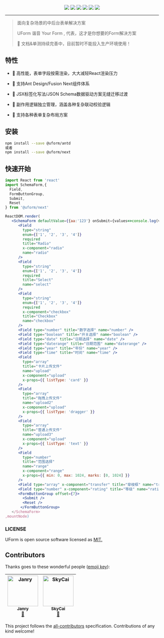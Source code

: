 <p align="center">
<img src="https://img.alicdn.com/tfs/TB1Tw1_ImzqK1RjSZFLXXcn2XXa-1400-797.png">
<a href="https://www.npmjs.com/package/@uform/react"><img src="https://img.shields.io/npm/v/@uform/react.svg"></a>
<a href="https://www.npmjs.com/package/@uform/antd"><img src="https://img.shields.io/npm/v/@uform/antd.svg"></a>
<a href="https://www.npmjs.com/package/@uform/next"><img src="https://img.shields.io/npm/v/@uform/next.svg"></a>
<a href="https://travis-ci.com/alibaba/uform"><img src="https://travis-ci.com/alibaba/uform.svg?branch=master"></a>
<a href="https://standardjs.com"><img src="https://img.shields.io/badge/code_style-standard-brightgreen.svg"></a>
</p>

***

> 面向复杂场景的中后台表单解决方案
>
> UForm 谐音 Your Form , 代表，这才是你想要的Form解决方案
> 
> 🚧 文档&单测持续完善中，目前暂时不能投入生产环境使用！

## 特性

- 🚀 高性能，表单字段按需渲染，大大减轻React渲染压力
- 🧩 支持Ant Design/Fusion Next组件体系
- 🎨 JSX标签化写法/JSON Schema数据驱动方案无缝迁移过渡
- 🏅 副作用逻辑独立管理，涵盖各种复杂联动校验逻辑

- 🌯 支持各种表单复杂布局方案



## 安装

```bash
npm install --save @uform/antd
或者
npm install --save @uform/next
```



## 快速开始

```jsx
import React from 'react'
import SchemaForm,{
  Field,
  FormButtonGroup,
  Submit,
  Reset
} from '@uform/next'

ReactDOM.render(
   <SchemaForm defaultValue={{aa:'123'} onSubmit={values=>console.log(values)}>
      <Field
        type="string"
        enum={['1', '2', '3', '4']}
        required
        title="Radio"
        x-component="radio"
        name="radio"
      />
      <Field
        type="string"
        enum={['1', '2', '3', '4']}
        required
        title="Select"
        name="select"
      />
      <Field
        type="string"
        enum={['1', '2', '3', '4']}
        required
        x-component="checkbox"
        title="Checkbox"
        name="checkbox"
      />
      <Field type="number" title="数字选择" name="number" />
      <Field type="boolean" title="开关选择" name="boolean" />
      <Field type="date" title="日期选择" name="date" />
      <Field type="daterange" title="日期范围" name="daterange" />
      <Field type="year" title="年份" name="year" />
      <Field type="time" title="时间" name="time" />
      <Field
        type="array"
        title="卡片上传文件"
        name="upload"
        x-component="upload"
        x-props={{ listType: 'card' }}
      />
      <Field
        type="array"
        title="拖拽上传文件"
        name="upload2"
        x-component="upload"
        x-props={{ listType: 'dragger' }}
      />
      <Field
        type="array"
        title="普通上传文件"
        name="upload3"
        x-component="upload"
        x-props={{ listType: 'text' }}
      />
      <Field
        type="number"
        title="范围选择"
        name="range"
        x-component="range"
        x-props={{ min: 0, max: 1024, marks: [0, 1024] }}
      />
      <Field type="array" x-component="transfer" title="穿梭框" name="transfer" />
      <Field type="number" x-component="rating" title="等级" name="rating" />
      <FormButtonGroup offset={7}>
        <Submit />
        <Reset />          
       </FormButtonGroup>
   </SchemaForm>
,mountNode)
```


### LICENSE

UForm is open source software licensed as [MIT.](https://github.com/alibaba/uform/blob/master/LICENSE.md)

## Contributors

Thanks goes to these wonderful people ([emoji key](https://allcontributors.org/docs/en/emoji-key)):

<!-- ALL-CONTRIBUTORS-LIST:START - Do not remove or modify this section -->
<!-- prettier-ignore -->
| [<img src="https://avatars0.githubusercontent.com/u/4060976?v=4" width="100px;" alt="Janry"/><br /><sub><b>Janry</b></sub>](https://github.com/janryWang)<br />[🎨](#design-janryWang "Design") | [<img src="https://avatars1.githubusercontent.com/u/3118988?v=4" width="100px;" alt="SkyCai"/><br /><sub><b>SkyCai</b></sub>](http://cnt1992.github.io)<br />[🎨](#design-cnt1992 "Design") |
| :---: | :---: |
<!-- ALL-CONTRIBUTORS-LIST:END -->

This project follows the [all-contributors](https://github.com/all-contributors/all-contributors) specification. Contributions of any kind welcome!
